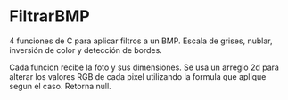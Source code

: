 # FiltrarBMP
4 funciones de C para aplicar filtros a un BMP. 
Escala de grises, nublar, inversión de color y detección de bordes.

Cada funcion recibe la foto y sus dimensiones.
Se usa un arreglo 2d para alterar los valores RGB de cada pixel utilizando la formula que aplique segun el caso.
Retorna null.
